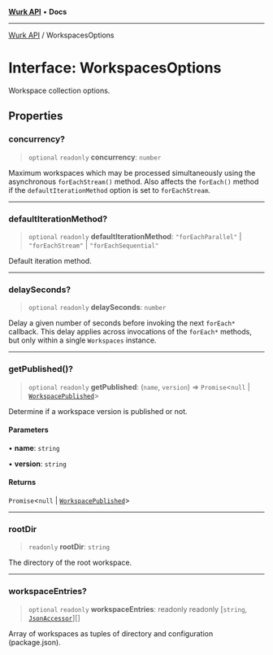 [**Wurk API**](../README.md) • **Docs**

***

[Wurk API](../README.md) / WorkspacesOptions

# Interface: WorkspacesOptions

Workspace collection options.

## Properties

### concurrency?

> `optional` `readonly` **concurrency**: `number`

Maximum workspaces which may be processed simultaneously using the
asynchronous `forEachStream()` method. Also affects the `forEach()`
method if the `defaultIterationMethod` option is set to `forEachStream`.

***

### defaultIterationMethod?

> `optional` `readonly` **defaultIterationMethod**: `"forEachParallel"` \| `"forEachStream"` \| `"forEachSequential"`

Default iteration method.

***

### delaySeconds?

> `optional` `readonly` **delaySeconds**: `number`

Delay a given number of seconds before invoking the next `forEach*`
callback. This delay applies across invocations of the `forEach*`
methods, but only within a single `Workspaces` instance.

***

### getPublished()?

> `optional` `readonly` **getPublished**: (`name`, `version`) => `Promise`\<`null` \| [`WorkspacePublished`](WorkspacePublished.md)\>

Determine if a workspace version is published or not.

#### Parameters

• **name**: `string`

• **version**: `string`

#### Returns

`Promise`\<`null` \| [`WorkspacePublished`](WorkspacePublished.md)\>

***

### rootDir

> `readonly` **rootDir**: `string`

The directory of the root workspace.

***

### workspaceEntries?

> `optional` `readonly` **workspaceEntries**: readonly readonly [`string`, [`JsonAccessor`](../classes/JsonAccessor.md)][]

Array of workspaces as tuples of directory and configuration (package.json).
